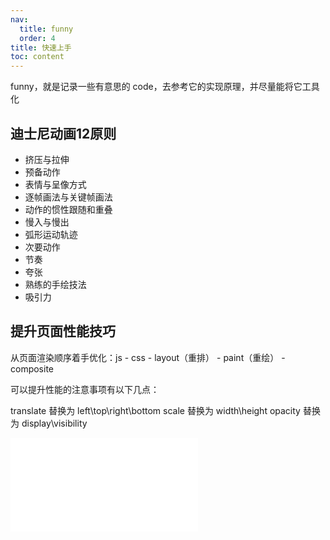 ```yaml
---
nav:
  title: funny
  order: 4
title: 快速上手
toc: content
---
```


funny，就是记录一些有意思的 code，去参考它的实现原理，并尽量能将它工具化

## 迪士尼动画12原则

* 挤压与拉伸
* 预备动作
* 表情与呈像方式
* 逐帧画法与关键帧画法
* 动作的惯性跟随和重叠
* 慢入与慢出
* 弧形运动轨迹
* 次要动作
* 节奏
* 夸张
* 熟练的手绘技法
* 吸引力

## 提升页面性能技巧

从页面渲染顺序着手优化：js - css - layout（重排） - paint（重绘） - composite

可以提升性能的注意事项有以下几点：

translate 替换为 left\top\right\bottom
scale 替换为 width\height
opacity 替换为 display\visibility

<embed src="../README.md" ></embed>
